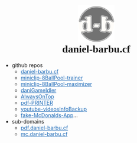 <div style="text-align:center;">
  <a href="https://github.com/daniel-barbu"><img src="/img/favicon.png?" width="100px"></a>
  <h1 style="font-family:'Cooper Black 2'; margin-top:0 !important;">daniel-barbu.cf</h1>
</div>

* github repos
  * [daniel-barbu.cf](https://github.com/daniel-barbu/daniel-barbu.cf)
  * [miniclip-8BallPool-trainer](https://github.com/daniel-barbu/miniclip-8BallPool-trainer)
  * [miniclip-8BallPool-maximizer](https://github.com/daniel-barbu/miniclip-8BallPool-maximizer)
  * [daniGameIdler](https:\/github.com/daniel-barbu/daniGameIdler)
  * [AlwaysOnTop](https://github.com/daniel-barbu/AlwaysOnTop)
  * [pdf-PRINTER](https://github.com/daniel-barbu/pdf-PRINTER)
  * [youtube-videosInfoBackup](https://github.com/daniel-barbu/youtube-videosInfoBackup)
  * [fake-McDonalds-App](https://github.com/daniel-barbu/fake-McDonalds-App)...
* sub-domains
  * [pdf.daniel-barbu.cf](https://pdf.daniel-barbu.cf)
  * [mc.daniel-barbu.cf](https://mc.daniel-barbu.cf)
<h1></h1>

<script>
  document.getElementsByTagName("h1")[0].remove();
  document.getElementsByTagName("title")[0].textContent="daniel-barbu.cf";
  var link=document.createElement("link"); link.rel="icon"; link.href="/img/favicon.png?"; document.getElementsByTagName("head")[0].appendChild(link);
</script>
<style>
  @font-face {font-family:'Cooper Black 2'; src:url(/fonts/CooperBlack2.woff);}
  @font-face {font-family:'Lucida Sans Unicode'; src:url(/fonts/LucidaSansUnicode.woff);}
  .markdown-body {font-family:'Lucida Sans Unicode'; font-size:19px;}
  a {color:#1E6BB8 !important;}
</style>
 
